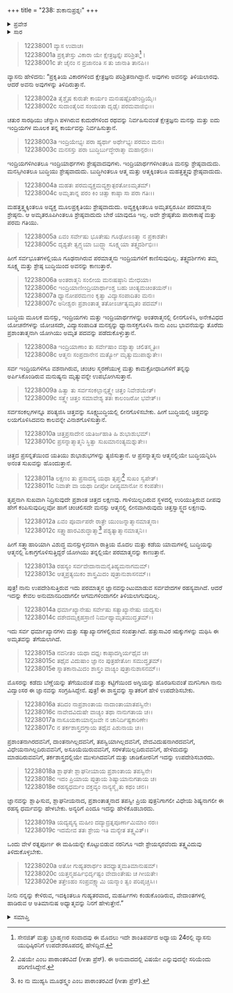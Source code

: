 +++
title = "238: ಶುಕಾನುಪ್ರಶ್ನಃ"
+++

<details><summary>ಪ್ರವೇಶ</summary>


।।   ಓಂ ಓಂ ನಮೋ ನಾರಾಯಣಾಯ।।   ಶ್ರೀ ವೇದವ್ಯಾಸಾಯ ನಮಃ ।।

ಶ್ರೀ ಕೃಷ್ಣದ್ವೈಪಾಯನ ವೇದವ್ಯಾಸ ವಿರಚಿತ  

**ಶ್ರೀ ಮಹಾಭಾರತ**

**ಶಾಂತಿ ಪರ್ವ**

**ಮೋಕ್ಷಧರ್ಮ ಪರ್ವ**

**ಅಧ್ಯಾಯ 238**


</details>

<details><summary>ಸಾರ</summary>

ಪರಮಾತ್ಮನ ಶ್ರೇಷ್ಠತೆ; ದರ್ಶನೋಪಾಯ; ಜ್ಞಾನೋಪದೇಶಕ್ಕೆ ಪಾತ್ರನಾದವನ ನಿರ್ಣಯ (1-20).


</details>

> 12238001 ವ್ಯಾಸ ಉವಾಚ।  
12238001a ಪ್ರಕೃತೇಸ್ತು ವಿಕಾರಾ ಯೇ ಕ್ಷೇತ್ರಜ್ಞಸ್ತೈಃ ಪರಿಶ್ರಿತಃ[^1]।  
12238001c ತೇ ಚೈನಂ ನ ಪ್ರಜಾನಂತಿ ಸ ತು ಜಾನಾತಿ ತಾನಪಿ।।

ವ್ಯಾಸನು ಹೇಳಿದನು: “ಪ್ರಕೃತಿಯ ವಿಕಾರಗಳಿಂದ ಕ್ಷೇತ್ರಜ್ಞನು ಪರಿಶ್ರಿತನಾಗಿದ್ದಾನೆ. ಅವುಗಳು ಅವನನ್ನು ತಿಳಿಯಲಾರವು. ಆದರೆ ಅವನು ಅವುಗಳನ್ನು ತಿಳಿದಿರುತ್ತಾನೆ.

> 12238002a ತೈಶ್ಚೈಷ ಕುರುತೇ ಕಾರ್ಯಂ ಮನಃಷಷ್ಠೈರಿಹೇಂದ್ರಿಯೈಃ।  
12238002c ಸುದಾಂತೈರಿವ ಸಂಯಂತಾ ದೃಢೈಃ ಪರಮವಾಜಿಭಿಃ।।

ಚತುರ ಸಾರಥಿಯು ಚೆನ್ನಾಗಿ ಪಳಗಿರುವ ಕುದುರೆಗಳಿಂದ ರಥವನ್ನು ನಿರ್ವಹಿಸುವಂತೆ ಕ್ಷೇತ್ರಜ್ಞನು ಮನಸ್ಸು ಮತ್ತು ಐದು ಇಂದ್ರಿಯಗಳ ಮೂಲಕ ತನ್ನ ಕಾರ್ಯವನ್ನು ನಿರ್ವಹಿಸುತ್ತಾನೆ.

> 12238003a ಇಂದ್ರಿಯೇಭ್ಯಃ ಪರಾ ಹ್ಯರ್ಥಾ ಅರ್ಥೇಭ್ಯಃ ಪರಮಂ ಮನಃ।  
12238003c ಮನಸಸ್ತು ಪರಾ ಬುದ್ಧಿರ್ಬುದ್ಧೇರಾತ್ಮಾ ಮಹಾನ್ಪರಃ।।

ಇಂದ್ರಿಯಗಳಿಗಿಂತಲೂ ಇಂದ್ರಿಯಾರ್ಥಗಳು ಶ್ರೇಷ್ಠವಾದವುಗಳು. ಇಂದ್ರಿಯಾರ್ಥಗಳಿಗಿಂತಲೂ ಮನಸ್ಸು ಶ್ರೇಷ್ಠವಾದುದು. ಮನಸ್ಸಿಗಿಂತಲೂ ಬುದ್ಧಿಯು ಶ್ರೇಷ್ಠವಾದುದು. ಬುದ್ಧಿಗಿಂತಲೂ ಆತ್ಮ ಮತ್ತು ಆತ್ಮಕ್ಕಿಂತಲೂ ಮಹತ್ತತ್ತ್ವವು ಶ್ರೇಷ್ಠವಾದುದು.

> 12238004a ಮಹತಃ ಪರಮವ್ಯಕ್ತಮವ್ಯಕ್ತಾತ್ಪರತೋಽಮೃತಮ್।  
12238004c ಅಮೃತಾನ್ನ ಪರಂ ಕಿಂ ಚಿತ್ಸಾ ಕಾಷ್ಠಾ ಸಾ ಪರಾ ಗತಿಃ।।

ಮಹತ್ತತ್ತ್ವಕ್ಕಿಂತಲೂ ಅವ್ಯಕ್ತ ಮೂಲಪ್ರಕೃತಿಯು ಶ್ರೇಷ್ಠವಾದುದು. ಅವ್ಯಕ್ತಕ್ಕಿಂತಲೂ ಅಮೃತಸ್ವರೂಪೀ ಪರಮಾತ್ಮನು ಶ್ರೇಷ್ಠನು. ಆ ಅಮೃತರೂಪಿಗಿಂತಲೂ ಶ್ರೇಷ್ಠವಾದುದು ಬೇರೆ ಯಾವುದೂ ಇಲ್ಲ. ಅದೇ ಶ್ರೇಷ್ಠತೆಯ ಪಾರಾಕಾಷ್ಠೆ ಮತ್ತು ಪರಮ ಗತಿಯು.

> 12238005a ಏವಂ ಸರ್ವೇಷು ಭೂತೇಷು ಗೂಢೋಽಽತ್ಮಾ ನ ಪ್ರಕಾಶತೇ।  
12238005c ದೃಶ್ಯತೇ ತ್ವಗ್ರ್ಯಯಾ ಬುದ್ಧ್ಯಾ ಸೂಕ್ಷ್ಮಯಾ ತತ್ತ್ವದರ್ಶಿಭಿಃ।।

ಹೀಗೆ ಸರ್ವಭೂತಗಳಲ್ಲಿಯೂ ಗೂಢನಾಗಿರುವ ಪರಮಾತ್ಮನು ಇಂದ್ರಿಯಗಳಿಗೆ ಕಾಣಿಸುವುದಿಲ್ಲ. ತತ್ತ್ವದರ್ಶಿಗಳು ತಮ್ಮ ಸೂಕ್ಷ್ಮ ಮತ್ತು ಶ್ರೇಷ್ಠ ಬುದ್ಧಿಯಿಂದ ಅವನನ್ನು ಕಾಣುತ್ತಾರೆ.

> 12238006a ಅಂತರಾತ್ಮನಿ ಸಂಲೀಯ ಮನಃಷಷ್ಠಾನಿ ಮೇಧಯಾ।  
12238006c ಇಂದ್ರಿಯಾಣೀಂದ್ರಿಯಾರ್ಥಾಂಶ್ಚ ಬಹು ಚಿಂತ್ಯಮಚಿಂತಯನ್।।  
12238007a ಧ್ಯಾನೋಪರಮಣಂ ಕೃತ್ವಾ ವಿದ್ಯಾಸಂಪಾದಿತಂ ಮನಃ।  
12238007c ಅನೀಶ್ವರಃ ಪ್ರಶಾಂತಾತ್ಮ ತತೋಽರ್ಚತ್ಯಮೃತಂ ಪದಮ್।।

ಬುದ್ಧಿಯ ಮೂಲಕ ಮನಸ್ಸು, ಇಂದ್ರಿಯಗಳು ಮತ್ತು ಇಂದ್ರಿಯಾರ್ಥಗಳನ್ನು ಅಂತರಾತ್ಮನಲ್ಲಿ ಲೀನಗೊಳಿಸಿ, ಅನೇಕವಿಧದ ಯೋಚನೆಗಳನ್ನು ಯೋಚಿಸದೇ, ವಿದ್ಯಾಸಂಪಾದಿತ ಮನಸ್ಸನ್ನು ಧ್ಯಾನಾಸಕ್ತಗೊಳಿಸಿ ನಾನು ಎಂಬ ಭಾವನೆಯನ್ನು ತೊರೆದು ಪ್ರಶಾಂತಾತ್ಮನಾಗಿ ಯೋಗಿಯು ಅಮೃತ ಪದವನ್ನು ಪಡೆದುಕೊಳ್ಳುತ್ತಾನೆ.

> 12238008a ಇಂದ್ರಿಯಾಣಾಂ ತು ಸರ್ವೇಷಾಂ ವಶ್ಯಾತ್ಮಾ ಚಲಿತಸ್ಮೃತಿಃ।  
12238008c ಆತ್ಮನಃ ಸಂಪ್ರದಾನೇನ ಮರ್ತ್ಯೋ ಮೃತ್ಯುಮುಪಾಶ್ನುತೇ।।

ಸರ್ವ ಇಂದ್ರಿಯಗಳಿಗೂ ವಶನಾಗಿರುವ, ಚಂಚಲ ಸ್ಮರಣೆಯುಳ್ಳ ಮತ್ತು ಕಾಮಕ್ರೋಧಾದಿಗಳಿಗೆ ತನ್ನನ್ನು ಅರ್ಪಿಸಿಕೊಂಡಿರುವ ಮನುಷ್ಯನು ಮೃತ್ಯುವನ್ನೇ ಉಪಭೋಗಿಸುತ್ತಾನೆ.

> 12238009a ಹಿತ್ವಾ ತು ಸರ್ವಸಂಕಲ್ಪಾನ್ಸತ್ತ್ವೇ ಚಿತ್ತಂ ನಿವೇಶಯೇತ್।  
12238009c ಸತ್ತ್ವೇ ಚಿತ್ತಂ ಸಮಾವೇಶ್ಯ ತತಃ ಕಾಲಂಜರೋ ಭವೇತ್।।

ಸರ್ವಸಂಕಲ್ಪಗಳನ್ನೂ ಪರಿತ್ಯಜಿಸಿ ಚಿತ್ತವನ್ನು ಸೂಕ್ಷ್ಮಬುದ್ಧಿಯಲ್ಲಿ ಲೀನಗೊಳಿಸಬೇಕು. ಹೀಗೆ ಬುದ್ಧಿಯಲ್ಲಿ ಚಿತ್ತವನ್ನು ಲಯಗೊಳಿಸಿದವನು ಕಾಲವನ್ನೇ ವಿನಾಶಗೊಳಿಸುತ್ತಾನೆ.

> 12238010a ಚಿತ್ತಪ್ರಸಾದೇನ ಯತಿರ್ಜಹಾತಿ ಹಿ ಶುಭಾಶುಭಮ್।  
12238010c ಪ್ರಸನ್ನಾತ್ಮಾತ್ಮನಿ ಸ್ಥಿತ್ವಾ ಸುಖಮಾನಂತ್ಯಮಶ್ನುತೇ।।

ಚಿತ್ತದ ಪ್ರಸನ್ನತೆಯಿಂದ ಯತಿಯು ಶುಭಾಶುಭಗಳನ್ನು ತ್ಯಜಿಸುತ್ತಾನೆ. ಆ ಪ್ರಸನ್ನಾತ್ಮನು ಆತ್ಮನಲ್ಲಿಯೇ ಬುದ್ಧಿಯನ್ನಿರಿಸಿ ಅನಂತ ಸುಖವನ್ನು ಹೊಂದುತ್ತಾನೆ.

> 12238011a ಲಕ್ಷಣಂ ತು ಪ್ರಸಾದಸ್ಯ ಯಥಾ ತೃಪ್ತಃ[^2] ಸುಖಂ ಸ್ವಪೇತ್।  
12238011c ನಿವಾತೇ ವಾ ಯಥಾ ದೀಪೋ ದೀಪ್ಯಮಾನೋ ನ ಕಂಪತೇ।।

ತೃಪ್ತನಾಗಿ ಸುಖವಾಗಿ ನಿದ್ರಿಸುವುದೇ ಪ್ರಶಾಂತ ಚಿತ್ತದ ಲಕ್ಷಣವು. ಗಾಳಿಯಿಲ್ಲದಿರುವ ಸ್ಥಳದಲ್ಲಿ ಉರಿಯುತ್ತಿರುವ ದೀಪವು ಹೇಗೆ ಕಂಪಿಸುವುದಿಲ್ಲವೋ ಹಾಗೆ ಚಂಚಲಿಸದೇ ಮನಸ್ಸು ಆತ್ಮನಲ್ಲಿ ಲೀನವಾಗಿರುವುದು ಚಿತ್ತಸ್ವಾಸ್ಥ್ಯದ ಲಕ್ಷಣವು.

> 12238012a ಏವಂ ಪೂರ್ವಾಪರೇ ರಾತ್ರೇ ಯುಂಜನ್ನಾತ್ಮಾನಮಾತ್ಮನಾ।  
12238012c ಸತ್ತ್ವಾಹಾರವಿಶುದ್ಧಾತ್ಮಾ[^3] ಪಶ್ಯತ್ಯಾತ್ಮಾನಮಾತ್ಮನಿ।।

ಹೀಗೆ ಸತ್ತ್ವಾಹಾರಿಯಾಗಿ ವಿಶುದ್ಧ ಮನಸ್ಸುಳ್ಳವನಾಗಿ ರಾತ್ರಿಯ ಮೊದಲ ಮತ್ತು ಕಡೆಯ ಯಾಮಗಳಲ್ಲಿ ಬುದ್ಧಿಯನ್ನು ಆತ್ಮನಲ್ಲಿ ಏಕಾಗ್ರಗೊಳಿಸುತ್ತಿದ್ದರೆ ಯೋಗಿಯು ತನ್ನಲ್ಲಿಯೇ ಪರಮಾತ್ಮನನ್ನು ಕಾಣುತ್ತಾನೆ.

> 12238013a ರಹಸ್ಯಂ ಸರ್ವವೇದಾನಾಮನೈತಿಹ್ಯಮನಾಗಮಮ್।  
12238013c ಆತ್ಮಪ್ರತ್ಯಯಿಕಂ ಶಾಸ್ತ್ರಮಿದಂ ಪುತ್ರಾನುಶಾಸನಮ್।।

ಪುತ್ರ! ನಾನು ಉಪದೇಶಿಸುತ್ತಿರುವ ಇದು ಪರಮಾತ್ಮನ ಜ್ಞಾನವನ್ನುಂಟುಮಾಡುವ ಸರ್ವವೇದಗಳ ರಹಸ್ಯವಾಗಿದೆ. ಆದರೆ ಇದನ್ನು ಕೇವಲ ಅನುಮಾನದಿಂದಾಗಲೀ ಆಗಮಗಳಿಂದಾಗಲೀ ತಿಳಿಯಲಾಗುವುದಿಲ್ಲ.

> 12238014a ಧರ್ಮಾಖ್ಯಾನೇಷು ಸರ್ವೇಷು ಸತ್ಯಾಖ್ಯಾನೇಷು ಯದ್ವಸು।  
12238014c ದಶೇದಮೃಕ್ಸಹಸ್ರಾಣಿ ನಿರ್ಮಥ್ಯಾಮೃತಮುದ್ಧೃತಮ್।।

ಇದು ಸರ್ವ ಧರ್ಮಾಖ್ಯಾನಗಳು ಮತ್ತು ಸತ್ಯಾಖ್ಯಾನಗಳಲ್ಲಿರುವ ಸಂಪತ್ತಾಗಿದೆ. ಹತ್ತುಸಾವಿರ ಋಕ್ಕುಗಳನ್ನು ಮಥಿಸಿ ಈ ಅಮೃತವನ್ನು ತೆಗೆಯಲಾಗಿದೆ.

> 12238015a ನವನೀತಂ ಯಥಾ ದಧ್ನಃ ಕಾಷ್ಠಾದಗ್ನಿರ್ಯಥೈವ ಚ।  
12238015c ತಥೈವ ವಿದುಷಾಂ ಜ್ಞಾನಂ ಪುತ್ರಹೇತೋಃ ಸಮುದ್ಧೃತಮ್।  
12238015e ಸ್ನಾತಕಾನಾಮಿದಂ ಶಾಸ್ತ್ರಂ ವಾಚ್ಯಂ ಪುತ್ರಾನುಶಾಸನಮ್।।

ಮೊಸರನ್ನು ಕಡೆದು ಬೆಣ್ಣೆಯನ್ನು ತೆಗೆಯುವಂತೆ ಮತ್ತು ಕಟ್ಟಿಗೆಯಿಂದ ಅಗ್ನಿಯನ್ನು ಹೊರಡಿಸುವಂತೆ ಮಗನಿಗಾಗಿ ನಾನು ವಿದ್ವಾಂಸರ ಈ ಜ್ಞಾನವನ್ನು ಸಂಗ್ರಹಿಸಿದ್ದೇನೆ. ಪುತ್ರ! ಈ ಶಾಸ್ತ್ರವನ್ನು ಸ್ನಾತಕರಿಗೆ ಹೇಳಿ ಉಪದೇಶಿಸಬೇಕು.

> 12238016a ತದಿದಂ ನಾಪ್ರಶಾಂತಾಯ ನಾದಾಂತಾಯಾತಪಸ್ವಿನೇ।  
12238016c ನಾವೇದವಿದುಷೇ ವಾಚ್ಯಂ ತಥಾ ನಾನುಗತಾಯ ಚ।।  
12238017a ನಾಸೂಯಕಾಯಾನೃಜವೇ ನ ಚಾನಿರ್ದಿಷ್ಟಕಾರಿಣೇ।  
12238017c ನ ತರ್ಕಶಾಸ್ತ್ರದಗ್ಧಾಯ ತಥೈವ ಪಿಶುನಾಯ ಚ।।

ಪ್ರಶಾಂತನಾಗಿರದವನಿಗೆ, ದಾಂತನಾಗಿಲ್ಲದವನಿಗೆ, ತಪಸ್ವಿಯಾಗಿಲ್ಲದವನಿಗೆ, ವೇದವಿದುಷನಾಗಿರದವನಿಗೆ, ವಿಧೇಯನಾಗಿಲ್ಲದಿರುವವನಿಗೆ, ಅಸೂಯೆಯಿರುವವನಿಗೆ, ಸರಳತೆಯಿಲ್ಲದಿರುವವನಿಗೆ, ಹೇಳಿದುದನ್ನು ಮಾಡದಿರುವವನಿಗೆ, ತರ್ಕಶಾಸ್ತ್ರದಲ್ಲಿಯೇ ಮುಳುಗಿದವನಿಗೆ ಮತ್ತು ಚಾಡಿಕೋರನಿಗೆ ಇದನ್ನು ಉಪದೇಶಿಸಬಾರದು.

> 12238018a ಶ್ಲಾಘತೇ ಶ್ಲಾಘನೀಯಾಯ ಪ್ರಶಾಂತಾಯ ತಪಸ್ವಿನೇ।  
12238018c ಇದಂ ಪ್ರಿಯಾಯ ಪುತ್ರಾಯ ಶಿಷ್ಯಾಯಾನುಗತಾಯ ಚ।  
12238018e ರಹಸ್ಯಧರ್ಮಂ ವಕ್ತವ್ಯಂ ನಾನ್ಯಸ್ಮೈ ತು ಕಥಂ ಚನ।।

ಜ್ಞಾನವನ್ನು ಶ್ಲಾಘಿಸುವ, ಶ್ಲಾಘನೀಯನಾದ, ಪ್ರಶಾಂತಾತ್ಮನಾದ ತಪಸ್ವೀ ಪ್ರಿಯ ಪುತ್ರನಿಗಾಗಲೀ ವಿಧೇಯ ಶಿಷ್ಯನಾಗಲೀ ಈ ರಹಸ್ಯ ಧರ್ಮವನ್ನು ಹೇಳಬೇಕು. ಅನ್ಯರಿಗೆ ಎಂದೂ ಇದನ್ನು ಹೇಳಿಕೊಡಬಾರದು.

> 12238019a ಯದ್ಯಪ್ಯಸ್ಯ ಮಹೀಂ ದದ್ಯಾದ್ರತ್ನಪೂರ್ಣಾಮಿಮಾಂ ನರಃ।  
12238019c ಇದಮೇವ ತತಃ ಶ್ರೇಯ ಇತಿ ಮನ್ಯೇತ ತತ್ತ್ವವಿತ್।।

ಒಂದು ವೇಳೆ ರತ್ನಪೂರ್ಣ ಈ ಮಹಿಯನ್ನೇ ಕೊಟ್ಟುಬಿಡುವ ನರನಿಗೂ ಇದೇ ಶ್ರೇಯಸ್ಕರವೆಂದು ತತ್ತ್ವವಿದುವು ತಿಳಿದುಕೊಳ್ಳಬೇಕು.

> 12238020a ಅತೋ ಗುಹ್ಯತರಾರ್ಥಂ ತದಧ್ಯಾತ್ಮಮತಿಮಾನುಷಮ್।  
12238020c ಯತ್ತನ್ಮಹರ್ಷಿಭಿರ್ದೃಷ್ಟಂ ವೇದಾಂತೇಷು ಚ ಗೀಯತೇ।  
12238020e ತತ್ತೇಽಹಂ ಸಂಪ್ರವಕ್ಷ್ಯಾಮಿ ಯನ್ಮಾಂ ತ್ವಂ ಪರಿಪೃಚ್ಚಸಿ।।

ನೀನು ನನ್ನನ್ನು ಕೇಳಿರುವ, ಇದಕ್ಕಿಂತಲೂ ಗುಹ್ಯತರವಾದ, ಮಹರ್ಷಿಗಳು ಕಂಡುಕೊಂಡಿರುವ, ವೇದಾಂತಗಳಲ್ಲಿ ಹಾಡಿರುವ ಆ ಅತಿಮಾನುಷ ಅಧ್ಯಾತ್ಮವನ್ನು ನಿನಗೆ ಹೇಳುತ್ತೇನೆ.”

<details><summary>ಸಮಾಪ್ತಿ</summary>
ಇತಿ ಶ್ರೀಮಹಾಭಾರತೇ ಶಾಂತಿಪರ್ವಣಿ ಮೋಕ್ಷಧರ್ಮಪರ್ವಣಿ ಶುಕಾನುಪ್ರಶ್ನೇ ಅಷ್ಟತ್ರಿಂಶಾಧಿಕದ್ವಿಶತತಮೋಽಧ್ಯಾಯಃ।।  
ಇದು ಶ್ರೀಮಹಾಭಾರತದಲ್ಲಿ ಶಾಂತಿಪರ್ವದಲ್ಲಿ ಮೋಕ್ಷಧರ್ಮಪರ್ವದಲ್ಲಿ ಶುಕಾನುಪ್ರಶ್ನ ಎನ್ನುವ ಇನ್ನೂರಾಮೂವತ್ತೆಂಟನೇ ಅಧ್ಯಾಯವು.


</details>

[^1]: ಸೇನಜಿತ್ ಮತ್ತು ಬ್ರಾಹ್ಮಣರ ಸಂವಾದವು ಈ ಮೊದಲು ಇದೇ ಶಾಂತಿಪರ್ವದ ಅಧ್ಯಾಯ 24ರಲ್ಲಿ ವ್ಯಾಸನು ಯುಧಿಷ್ಠಿರನಿಗೆ ಉಪದೇಶರೂಪದಲ್ಲಿ ಹೇಳಿದ್ದಿದೆ.

[^2]: ವಿಷಯೇ ಎಂಬ ಪಾಠಾಂತರವಿದೆ (ಗೀತಾ ಪ್ರೆಸ್). ಈ ಅನುವಾದದಲ್ಲಿ ವಿಷಯೇ ಎನ್ನುವುದನ್ನೇ ಸರಿಯೆಂದು ಪರಿಗಣಿಸಿದ್ದೇನೆ.

[^3]: ಕಿಂ ನು ಮುಹ್ಯಸಿ ಮೂಢಸ್ತ್ವಂ ಎಂಬ ಪಾಠಾಂತರವಿದೆ (ಗೀತಾ ಪ್ರೆಸ್).
